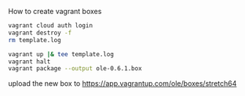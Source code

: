 How to create vagrant boxes

```sh
vagrant cloud auth login
vagrant destroy -f
rm template.log

vagrant up |& tee template.log
vagrant halt
vagrant package --output ole-0.6.1.box
```

upload the new box to https://app.vagrantup.com/ole/boxes/stretch64
